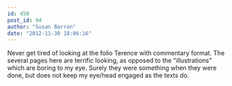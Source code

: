 ```yaml
---
id: 450
post_id: 94
author: "Susan Barron"
date: "2012-11-30 18:06:16"
---
```

Never get tired of looking at the folio Terence with commentary format. The several pages here are terrific looking, as opposed to the "illustrations" which are boring to my eye. Surely they were something when they were done, but does not keep my eye/head engaged as the texts do.
